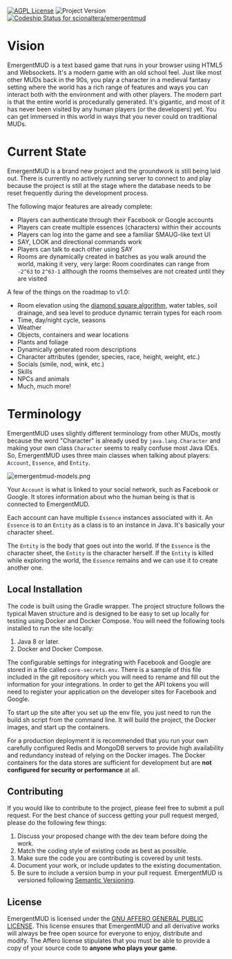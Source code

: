 [![AGPL License](https://img.shields.io/badge/license-AGPL-green.svg "AGPL License")](http://www.gnu.org/licenses/agpl.txt)
![Project Version](https://img.shields.io/badge/version-0.1.0-brightgreen.svg "Project Version")
[ ![Codeship Status for scionaltera/emergentmud](https://codeship.com/projects/14384cd0-e8c6-0133-1109-0a601490f276/status?branch=master)](https://codeship.com/projects/147332)

# Vision
EmergentMUD is a text based game that runs in your browser using HTML5 and Websockets. It's a modern game with an old school feel. Just like most other MUDs back in the 90s, you play a character in a medieval fantasy setting where the world has a rich range of features and ways you can interact both with the environment and with other players. The modern part is that the entire world is procedurally generated. It's gigantic, and most of it has never been visited by any human players (or the developers) yet. You can get immersed in this world in ways that you never could on traditional MUDs.

# Current State
EmergentMUD is a brand new project and the groundwork is still being laid out. There is currently no actively running server to connect to and play because the project is still at the stage where the database needs to be reset frequently during the development process.

The following major features are already complete:

* Players can authenticate through their Facebook or Google accounts
* Players can create multiple essences (characters) within their accounts
* Players can log into the game and see a familiar SMAUG-like text UI
* SAY, LOOK and directional commands work
* Players can talk to each other using SAY
* Rooms are dynamically created in batches as you walk around the world, making it very, very large: Room coordinates can range from `-2^63` to `2^63-1` although the rooms themselves are not created until they are visited

A few of the things on the roadmap to v1.0:

* Room elevation using the [diamond square algorithm](https://en.wikipedia.org/wiki/Diamond-square_algorithm), water tables, soil drainage, and sea level to produce dynamic terrain types for each room
* Time, day/night cycle, seasons
* Weather
* Objects, containers and wear locations
* Plants and foliage
* Dynamically generated room descriptions
* Character attributes (gender, species, race, height, weight, etc.)
* Socials (smile, nod, wink, etc.)
* Skills
* NPCs and animals
* Much, much more!

# Terminology
EmergentMUD uses slightly different terminology from other MUDs, mostly because the word "Character" is already used by `java.lang.Character` and making your own class `Character` seems to really confuse most Java IDEs. So, EmergentMUD uses three main classes when talking about players: `Account`, `Essence`, and `Entity`.

![emergentmud-models.png](https://bitbucket.org/repo/LBXMzk/images/3867473848-emergentmud-models.png)

Your `Account` is what is linked to your social network, such as Facebook or Google. It stores information about who the human being is that is connected to EmergentMUD.

Each account can have multiple `Essence` instances associated with it. An `Essence` is to an `Entity` as a class is to an instance in Java. It's basically your character sheet.

The `Entity` is the body that goes out into the world. If the `Essence` is the character sheet, the `Entity` is the character herself. If the `Entity` is killed while exploring the world, the `Essence` remains and we can use it to create another one.

## Local Installation
The code is built using the Gradle wrapper. The project structure follows the typical Maven structure and is designed to be easy to set up locally for testing using Docker and Docker Compose. You will need the following tools installed to run the site locally:

1. Java 8 or later.
1. Docker and Docker Compose.

The configurable settings for integrating with Facebook and Google are stored in a file called `core-secrets.env`. There is a sample of this file included in the git repository which you will need to rename and fill out the information for your integrations. In order to get the API tokens you will need to register your application on the developer sites for Facebook and Google.

To start up the site after you set up the env file, you just need to run the build.sh script from the command line. It will build the project, the Docker images, and start up the containers.

For a production deployment it is recommended that you run your own carefully configured Redis and MongoDB servers to provide high availability and redundancy instead of relying on the Docker images. The Docker containers for the data stores are sufficient for development but are **not configured for security or performance** at all.

## Contributing
If you would like to contribute to the project, please feel free to submit a pull request. For the best chance of success getting your pull request merged, please do the following few things:

1. Discuss your proposed change with the dev team before doing the work.
1. Match the coding style of existing code as best as possible.
1. Make sure the code you are contributing is covered by unit tests.
1. Document your work, or include updates to the existing documentation.
1. Be sure to include a version bump in your pull request. EmergentMUD is versioned following [Semantic Versioning](http://semver.org).

## License
EmergentMUD is licensed under the [GNU AFFERO GENERAL PUBLIC LICENSE](http://www.gnu.org/licenses/agpl.txt). This license ensures that EmergentMUD and all derivative works will always be free open source for everyone to enjoy, distribute and modify. The Affero license stipulates that you must be able to provide a copy of your source code to **anyone who plays your game**.